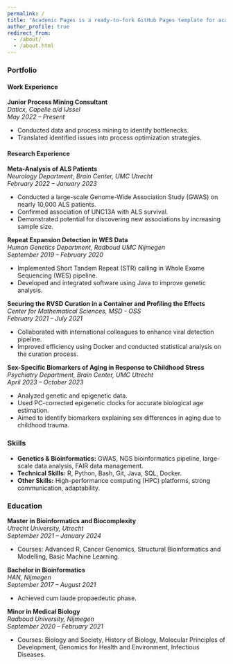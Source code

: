 ```yaml
---
permalink: /
title: "Academic Pages is a ready-to-fork GitHub Pages template for academic personal websites"
author_profile: true
redirect_from: 
  - /about/
  - /about.html
---
```


### Portfolio

#### Work Experience

**Junior Process Mining Consultant**  
*Daticx, Capelle a/d IJssel*  
*May 2022 – Present*  
- Conducted data and process mining to identify bottlenecks.
- Translated identified issues into process optimization strategies.

#### Research Experience

**Meta-Analysis of ALS Patients**  
*Neurology Department, Brain Center, UMC Utrecht*  
*February 2022 – January 2023*  
- Conducted a large-scale Genome-Wide Association Study (GWAS) on nearly 10,000 ALS patients.
- Confirmed association of UNC13A with ALS survival.
- Demonstrated potential for discovering new associations by increasing sample size.

**Repeat Expansion Detection in WES Data**  
*Human Genetics Department, Radboud UMC Nijmegen*  
*September 2019 – February 2020*  
- Implemented Short Tandem Repeat (STR) calling in Whole Exome Sequencing (WES) pipeline.
- Developed and integrated software using Java to improve genetic analysis.

**Securing the RVSD Curation in a Container and Profiling the Effects**  
*Center for Mathematical Sciences, MSD - OSS*  
*February 2021 – July 2021*  
- Collaborated with international colleagues to enhance viral detection pipeline.
- Improved efficiency using Docker and conducted statistical analysis on the curation process.

**Sex-Specific Biomarkers of Aging in Response to Childhood Stress**  
*Psychiatry Department, Brain Center, UMC Utrecht*  
*April 2023 – October 2023*  
- Analyzed genetic and epigenetic data.
- Used PC-corrected epigenetic clocks for accurate biological age estimation.
- Aimed to identify biomarkers explaining sex differences in aging due to childhood trauma.

### Skills
- **Genetics & Bioinformatics:** GWAS, NGS bioinformatics pipeline, large-scale data analysis, FAIR data management.
- **Technical Skills:** R, Python, Bash, Git, Java, SQL, Docker.
- **Other Skills:** High-performance computing (HPC) platforms, strong communication, adaptability.

### Education

**Master in Bioinformatics and Biocomplexity**  
*Utrecht University, Utrecht*  
*September 2021 – January 2024*  
- Courses: Advanced R, Cancer Genomics, Structural Bioinformatics and Modelling, Basic Machine Learning.

**Bachelor in Bioinformatics**  
*HAN, Nijmegen*  
*September 2017 – August 2021*  
- Achieved cum laude propaedeutic phase.

**Minor in Medical Biology**  
*Radboud University, Nijmegen*  
*September 2020 – February 2021*  
- Courses: Biology and Society, History of Biology, Molecular Principles of Development, Genomics for Health and Environment, Infectious Diseases.